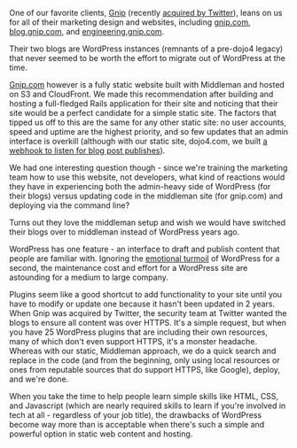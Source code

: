 One of our favorite clients, [Gnip](http://gnip.com) (recently [acquired by Twitter](https://blog.gnip.com/gnip-twitter-join-forces/)), leans on us for all of their marketing design and websites, including [gnip.com](http://gnip.com), [blog.gnip.com](https://blog.gnip.com), and [engineering.gnip.com](https://engineering.gnip.com).

Their two blogs are WordPress instances (remnants of a pre-dojo4 legacy) that never seemed to be worth the effort to migrate out of WordPress at the time.

[Gnip.com](http://gnip.com) however is a fully static website built with Middleman and hosted on S3 and CloudFront. We made this recommendation after building and hosting a full-fledged Rails application for their site and noticing that their site would be a perfect candidate for a simple static site. The factors that tipped us off to this are the same for any other static site: no user accounts, speed and uptime are the highest priority, and so few updates that an admin interface is overkill (although with our static site, dojo4.com, we built [a webhook to listen for blog post publishes](http://dojo4.com/blog/static-is-the-new-black)).

We had one interesting question though - since we're training the marketing team how to use this website, not developers, what kind of reactions would they have in experiencing both the admin-heavy side of WordPress (for their blogs) versus updating code in the middleman site (for gnip.com) and deploying via the command line?

Turns out they love the middleman setup and wish we would have switched their blogs over to middleman instead of WordPress years ago.

WordPress has one feature - an interface to draft and publish content that people are familiar with. Ignoring the [emotional turmoil](http://dojo4.com/blog/irish-dance-and-wordpress-the-soul-destroyer) of WordPress for a second, the maintenance cost and effort for a WordPress site are astounding for a medium to large company. 

Plugins seem like a good shortcut to add functionality to your site until you have to modify or update one because it hasn't been updated in 2 years. When Gnip was acquired by Twitter, the security team at Twitter wanted the blogs to ensure all content was over HTTPS. It's a simple request, but when you have 25 WordPress plugins that are including their own resources, many of which don't even support HTTPS, it's a monster headache. Whereas with our static, Middleman approach, we do a quick search and replace in the code (and from the beginning, only using local resources or ones from reputable sources that do support HTTPS, like Google), deploy, and we're done.

When you take the time to help people learn simple skills like HTML, CSS, and Javascript (which are nearly required skills to learn if you're involved in tech at all - regardless of your job title), the drawbacks of WordPress become way more than is acceptable when there's such a simple and powerful option in static web content and hosting.
